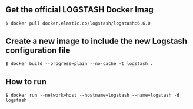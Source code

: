 #

## Get the official LOGSTASH Docker Imag

`$ docker pull docker.elastic.co/logstash/logstash:6.6.0`


## Create a new image to include the new Logstash configuration file

`$ docker build --progress=plain --no-cache -t logstash .` 


## How to run

`$ docker run --network=host --hostname=logstash --name=logstash -d logstash`

